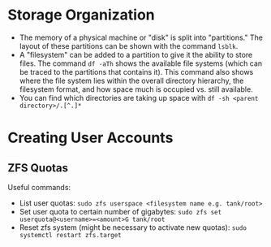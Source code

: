 # Storage Organization
- The memory of a physical machine or "disk" is split into "partitions." The layout of these partitions can be shown with the command `lsblk`.
- A "filesystem" can be added to a partition to give it the ability to store files. The command `df -aTh` shows the available file systems (which can be traced to the partitions that contains it). This command also shows where the file system lies within the overall directory hierarchy, the filesystem format, and how space much is occupied vs. still available.
- You can find which directories are taking up space with `df -sh <parent directory>/.[^.]*`

# Creating User Accounts
## ZFS Quotas
Useful commands:
- List user quotas: `sudo zfs userspace <filesystem name e.g. tank/root>`
- Set user quota to certain number of gigabytes: `sudo zfs set userquota@<username>=<amount>G tank/root`
- Reset zfs system (might be necessary to activate new quotas): `sudo systemctl restart zfs.target`

